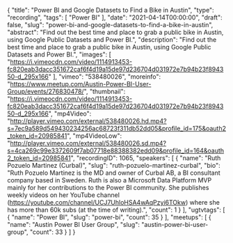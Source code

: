 {
  "title": "Power BI and Google Datasets to Find a Bike in Austin",
  "type": "recording",
  "tags": [
    "Power BI"
  ],
  "date": "2021-04-14T00:00:00",
  "draft": false,
  "slug": "power-bi-and-google-datasets-to-find-a-bike-in-austin",
  "abstract": "Find out the best time and place to grab a public bike in Austin, using Google Public Datasets and Power BI.",
  "description": "Find out the best time and place to grab a public bike in Austin, using Google Public Datasets and Power BI.",
  "images": [
    "https://i.vimeocdn.com/video/1114913453-fc820eab3dacc351672caf6f4d19a15de97d236704d031972e7b94b23f894350-d_295x166"
  ],
  "vimeo": "538480026",
  "moreinfo": "https://www.meetup.com/Austin-Power-BI-User-Group/events/276830478/",
  "thumbnail": "https://i.vimeocdn.com/video/1114913453-fc820eab3dacc351672caf6f4d19a15de97d236704d031972e7b94b23f894350-d_295x166",
  "mp4Video": "http://player.vimeo.com/external/538480026.hd.mp4?s=7ec9a589d549430234256ac68723f311db52dd05&profile_id=175&oauth2_token_id=20985841",
  "mp4VideoLow": "http://player.vimeo.com/external/538480026.sd.mp4?s=4ca269c99e3372609f7ab07718e88388382edd09&profile_id=164&oauth2_token_id=20985841",
  "recordingID": 1065,
  "speakers": [
    {
      "name": "Ruth Pozuelo Martinez (Curbal)",
      "slug": "ruth-pozuelo-martinez-curbal",
      "bio": "Ruth Pozuelo Martinez is the MD and owner of Curbal AB, a BI consultant company based in Sweden. Ruth is also a Microsoft Data Platform MVP mainly for her contributions to the Power BI community. She publishes weekly videos on her YouTube channel (https://youtube.com/channel/UCJ7UhloHSA4wAqPzyi6TOkw) where she has more than 60k subs (at the time of writing).",
      "count": 1
    }
  ],
  "ugtvtags": [
    {
      "name": "Power BI",
      "slug": "power-bi",
      "count": 35
    }
  ],
  "meetups": [
    {
      "name": "Austin Power BI User Group",
      "slug": "austin-power-bi-user-group",
      "count": 33
    }
  ]
}